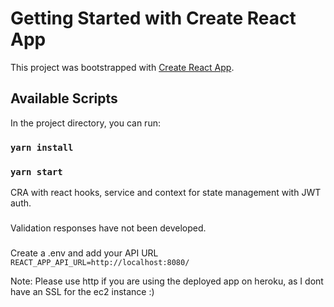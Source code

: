 # Getting Started with Create React App

This project was bootstrapped with [Create React App](https://github.com/facebook/create-react-app).

## Available Scripts

In the project directory, you can run:

### `yarn install`
### `yarn start`

CRA with react hooks, service and context for state management with JWT auth.
###
Validation responses have not been developed.
###

Create a .env and add your API URL
`REACT_APP_API_URL=http://localhost:8080/`

Note: Please use http if you are using the deployed app on heroku, as I dont have an SSL for the ec2 instance :)
